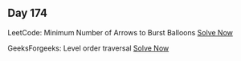 ## Day 174

LeetCode: Minimum Number of Arrows to Burst Balloons
[Solve Now](https://leetcode.com/problems/minimum-number-of-arrows-to-burst-balloons/description/)

GeeksForgeeks: Level order traversal
[Solve Now](https://www.geeksforgeeks.org/problems/level-order-traversal/1)